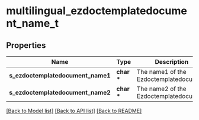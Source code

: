 # multilingual_ezdoctemplatedocument_name_t

## Properties
Name | Type | Description | Notes
------------ | ------------- | ------------- | -------------
**s_ezdoctemplatedocument_name1** | **char \*** | The name1 of the Ezdoctemplatedocument | [optional] 
**s_ezdoctemplatedocument_name2** | **char \*** | The name2 of the Ezdoctemplatedocument | [optional] 

[[Back to Model list]](../README.md#documentation-for-models) [[Back to API list]](../README.md#documentation-for-api-endpoints) [[Back to README]](../README.md)


